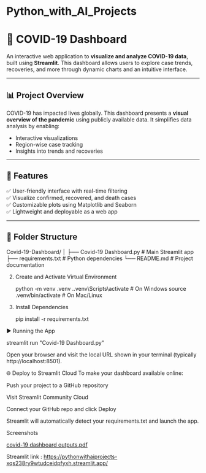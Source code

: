 # Python_with_AI_Projects

# 🦠 COVID-19 Dashboard

An interactive web application to **visualize and analyze COVID-19 data**, built using **Streamlit**. This dashboard allows users to explore case trends, recoveries, and more through dynamic charts and an intuitive interface.

---

## 📊 Project Overview

COVID-19 has impacted lives globally. This dashboard presents a **visual overview of the pandemic** using publicly available data. It simplifies data analysis by enabling:

- Interactive visualizations
- Region-wise case tracking
- Insights into trends and recoveries

---

## 🚀 Features

✅ User-friendly interface with real-time filtering  
✅ Visualize confirmed, recovered, and death cases  
✅ Customizable plots using Matplotlib and Seaborn  
✅ Lightweight and deployable as a web app

---

## 📁 Folder Structure

Covid-19-Dashboard/
│
├── Covid-19 Dashboard.py # Main Streamlit app
├── requirements.txt # Python dependencies
└── README.md # Project documentation

2. Create and Activate Virtual Environment

   python -m venv .venv
.\.venv\Scripts\activate    # On Windows
source .venv/bin/activate   # On Mac/Linux

3. Install Dependencies

   pip install -r requirements.txt

▶ Running the App

streamlit run "Covid-19 Dashboard.py"

Open your browser and visit the local URL shown in your terminal (typically http://localhost:8501).

🌐 Deploy to Streamlit Cloud
To make your dashboard available online:

Push your project to a GitHub repository

Visit Streamlit Community Cloud

Connect your GitHub repo and click Deploy

Streamlit will automatically detect your requirements.txt and launch the app.

Screenshots

[covid-19 dashboard outputs.pdf](https://github.com/user-attachments/files/21685861/covid-19.dashboard.outputs.pdf)

Streamlit link : https://pythonwithaiprojects-xqs238ry9wtudceidpfyxh.streamlit.app/
